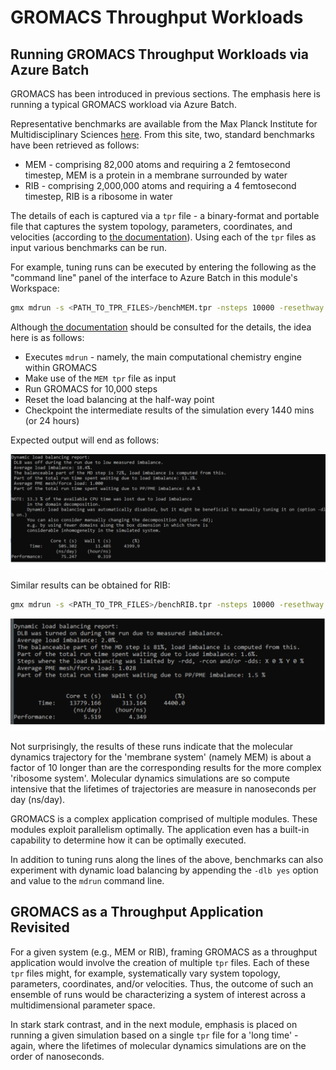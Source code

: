 # GROMACS Throughput Workloads 

## Running GROMACS Throughput Workloads via Azure Batch 

GROMACS has been introduced in previous sections. The emphasis here is running a typical GROMACS workload via Azure Batch. 

Representative benchmarks are available from the Max Planck Institute for Multidisciplinary Sciences [here](https://www.mpinat.mpg.de/grubmueller/bench). From this site, two, standard benchmarks have been retrieved as follows:

- MEM - comprising 82,000 atoms and requiring a 2 femtosecond timestep, MEM is a protein in a membrane surrounded by water 
- RIB - comprising 2,000,000 atoms and requiring a 4 femtosecond timestep, RIB is a ribosome in water 

The details of each is captured via a `tpr` file - a binary-format and portable file that captures the system topology, parameters, coordinates, and velocities (according to [the documentation](https://manual.gromacs.org/current/reference-manual/file-formats.html#tpr)). Using each of the `tpr` files as input various benchmarks can be run. 

For example, tuning runs can be executed by entering the following as the "command line" panel of the interface to Azure Batch in this module's Workspace:

```bash
gmx mdrun -s <PATH_TO_TPR_FILES>/benchMEM.tpr -nsteps 10000 -resethway -cpt 1440   
```

Although [the documentation](https://manual.gromacs.org/current/onlinehelp/gmx-mdrun.html) should be consulted for the details, the idea here is as follows:

- Executes `mdrun` - namely, the main computational chemistry engine within GROMACS
- Make use of the `MEM tpr` file as input 
- Run GROMACS for 10,000 steps 
- Reset the load balancing at the half-way point 
- Checkpoint the intermediate results of the simulation every 1440 mins (or 24 hours) 

Expected output will end as follows:

![GROMACS tuning example with a protein in a membrane surrounded by water](https://raw.githubusercontent.com/ianl-terawe/academy/main/hpc/throughput/media/gmx_tuning_mem.png "GROMACS tuning example with a protein in a membrane surrounded by water")

Similar results can be obtained for RIB:

```bash
gmx mdrun -s <PATH_TO_TPR_FILES>/benchRIB.tpr -nsteps 10000 -resethway -cpt 1440   
```

![GROMACS tuning example with a ribosome in water](https://raw.githubusercontent.com/ianl-terawe/academy/main/hpc/throughput/media/gmx_tuning_rib.png "GROMACS tuning example with a ribsome in water")

<!--- execution a concern? --->

Not surprisingly, the results of these runs indicate that the molecular dynamics trajectory for the 'membrane system' (namely MEM) is about a factor of 10 longer than are the corresponding results for the more complex 'ribosome system'. Molecular dynamics simulations are so compute intensive that the lifetimes of trajectories are measure in nanoseconds per day (ns/day). 

GROMACS is a complex application comprised of multiple modules. These modules exploit parallelism optimally. The application even has a built-in capability to determine how it can be optimally executed. 

In addition to tuning runs along the lines of the above, benchmarks can also experiment with dynamic load balancing by appending the `-dlb yes` option and value to the `mdrun` command line.  

## GROMACS as a Throughput Application Revisited 

For a given system (e.g., MEM or RIB), framing GROMACS as a throughput application would involve the creation of multiple `tpr` files. Each of these `tpr` files might, for example, systematically vary system topology, parameters, coordinates, and/or velocities. Thus, the outcome of such an ensemble of runs would be characterizing a system of interest across a multidimensional parameter space. 

In stark stark contrast, and in the next module, emphasis is placed on running a given simulation based on a single `tpr` file for a 'long time' - again, where the lifetimes of molecular dynamics simulations are on the order of nanoseconds. 